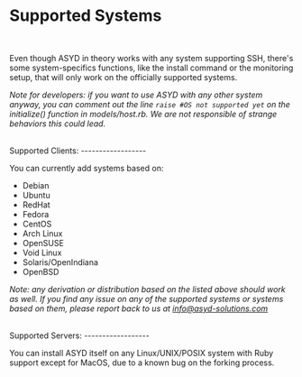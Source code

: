 Supported Systems
=================
<br/>

Even though ASYD in theory works with any system supporting SSH, there's some
system-specifics functions, like the install command or the monitoring setup, that will only
work on the officially supported systems.

*Note for developers: if you want to use ASYD with any other system anyway, you can
comment out the line `raise #OS not supported yet` on the initialize() function in models/host.rb. We are not
responsible of strange behaviors this could lead.*

<br/>
Supported Clients:
------------------

You can currently add systems based on:

 * Debian
 * Ubuntu
 * RedHat
 * Fedora
 * CentOS
 * Arch Linux
 * OpenSUSE
 * Void Linux
 * Solaris/OpenIndiana
 * OpenBSD

*Note: any derivation or distribution based on the listed above should work as well.
If you find any issue on any of the supported systems or systems based on them, please
report back to us at info@asyd-solutions.com*

<br/>
Supported Servers:
------------------

You can install ASYD itself on any Linux/UNIX/POSIX system with Ruby support except for MacOS,
due to a known bug on the forking process.
